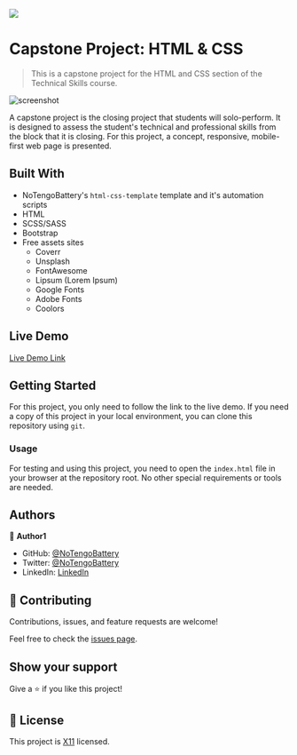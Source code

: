 ![](https://img.shields.io/badge/Microverse-blueviolet)

# Capstone Project: HTML & CSS

> This is a capstone project for the HTML and CSS section of the Technical Skills course.

![screenshot](./app_screenshot.png)

A capstone project is the closing project that students will solo-perform. It is designed to assess the student's technical and professional skills from the block that it is closing. For this project, a concept, responsive, mobile-first web page is presented.

## Built With

- NoTengoBattery's `html-css-template` template and it's automation scripts
- HTML
- SCSS/SASS
- Bootstrap
- Free assets sites
  - Coverr
  - Unsplash
  - FontAwesome
  - Lipsum (Lorem Ipsum)
  - Google Fonts
  - Adobe Fonts
  - Coolors

## Live Demo

[Live Demo Link](https://notengobattery.github.io/capstone-html/)


## Getting Started

For this project, you only need to follow the link to the live demo. If you need a copy of this project in your local environment, you can clone this repository using `git`.

### Usage

For testing and using this project, you need to open the `index.html` file in your browser at the repository root. No other special requirements or tools are needed.

## Authors

👤 **Author1**

- GitHub: [@NoTengoBattery](https://github.com/NoTengoBattery)
- Twitter: [@NoTengoBattery](https://twitter.com/NoTengoBattery)
- LinkedIn: [LinkedIn](https://linkedin.com/in/NoTengoBattery)

## 🤝 Contributing

Contributions, issues, and feature requests are welcome!

Feel free to check the [issues page](issues/).

## Show your support

Give a ⭐️ if you like this project!

## 📝 License

This project is [X11](https://spdx.org/licenses/X11.html) licensed.
